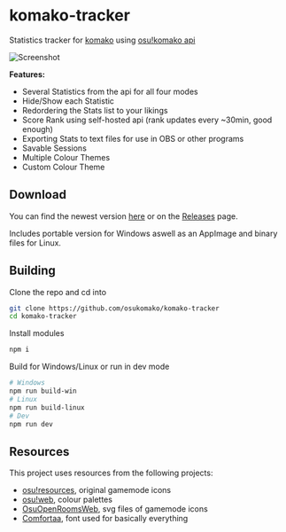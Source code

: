 # komako-tracker

 Statistics tracker for [komako](https://komako.pw/) using [osu!komako api](https://github.com/osukomako/)

 ![Screenshot](https://pek.li/0ifqap.png)

 **Features:**

- Several Statistics from the api for all four modes
- Hide/Show each Statistic
- Redordering the Stats list to your likings
- Score Rank using self-hosted api (rank updates every ~30min, good enough)
- Exporting Stats to text files for use in OBS or other programs
- Savable Sessions
- Multiple Colour Themes
- Custom Colour Theme

## Download

You can find the newest version [here](https://github.com/osukomako/komako-tracker/releases/latest) or on the [Releases](https://github.com/osukomako/komako-tracker/releases) page.

Includes portable version for Windows aswell as an AppImage and binary files for Linux.

## Building

Clone the repo and cd into

```sh
git clone https://github.com/osukomako/komako-tracker
cd komako-tracker
```

Install modules

```sh
npm i
```

Build for Windows/Linux or run in dev mode

```sh
# Windows
npm run build-win
# Linux
npm run build-linux
# Dev
npm run dev
```

## Resources

This project uses resources from the following projects:

- [osu!resources](https://github.com/ppy/osu-resources), original gamemode icons
- [osu!web](https://github.com/ppy/osu-web), colour palettes
- [OsuOpenRoomsWeb](https://gitlab.com/WebFreak001/osu-open-rooms-web/), svg files of gamemode icons
- [Comfortaa](https://fonts.google.com/specimen/Comfortaa), font used for basically everything
